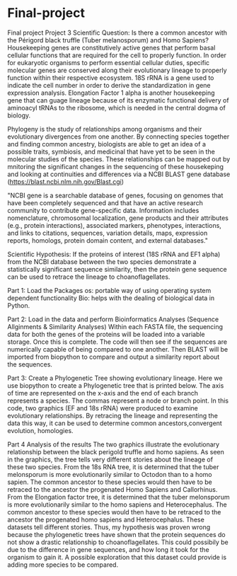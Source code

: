 # Final-project
Final project
Project 3
Scientific Question: Is there a common ancestor with the Périgord black truffle (Tuber melanosporum) and Homo Sapiens?
Housekeeping genes are constitutively active genes that perform basal cellular functions that are required for the cell to properly function. In order for eukaryotic organisms to perform essential cellular duties, specific molecular genes are conserved along their evolutionary lineage to properly function within their respective ecosystem. 18S rRNA is a gene used to indicate the cell number in order to derive the standardization in gene expression analysis. Elongation Factor 1 alpha is another housekeeping gene that can guage lineage because of its enzymatic functional delivery of aminoacyl tRNAs to the ribosome, which is needed in the central dogma of biology.

Phylogeny is the study of relationships among organisms and their evolutionary divergences from one another. By connecting species together and finding common ancestry, biologists are able to get an idea of a possible traits, symbiosis, and medicinal that have yet to be seen in the molecular studies of the species. These relationships can be mapped out by mnitoring the significant changes in the sequencing of these housekeping and looking at continuities and differences via a NCBI BLAST gene database (https://blast.ncbi.nlm.nih.gov/Blast.cgi)

"NCBI gene is a searchable database of genes, focusing on genomes that have been completely sequenced and that have an active research community to contribute gene-specific data. Information includes nomenclature, chromosomal localization, gene products and their attributes (e.g., protein interactions), associated markers, phenotypes, interactions, and links to citations, sequences, variation details, maps, expression reports, homologs, protein domain content, and external databases."

Scientific Hypothesis: If the proteins of interest (18S rRNA and EF1 alpha) from the NCBI database between the two species demonstrate a statistically significant sequence similarity, then the protein gene sequence can be used to retrace the lineage to choanoflagellates.

Part 1: Load the Packages
os: portable way of using operating system dependent functionality Bio: helps with the dealing of biological data in Python.

Part 2: Load in the data and perform Bioinformatics Analyses (Sequence Allginments & Similarity Analyses)
Within each FASTA file, the sequencing data for both the genes of the proteins will be loaded into a variable storage. Once this is complete. The code will then see if the sequences are numerically capable of being compared to one another. Then BLAST will be imported from biopython to compare and output a similarity report about the sequences.

Part 3: Create a Phylogenetic Tree showing evolutionary lineage.
Here we use biopython to create a Phylogenetic tree that is printed below. The axis of time are represented on the x-axis and the end of each branch represents a species. The commas represent a node or branch point. In this code, two graphics (EF and 18s rRNA) were produced to examine evolutionary relationships. By retracing the lineage and representing the data this way, it can be used to determine common ancestors,convergent evolution, homologies.

Part 4 Analysis of the results
The two graphics illustrate the evolutionary relationship between the black perigold truffle and homo sapiens. As seen in the graphics, the tree tells very different stories about the lineage of these two species. From the 18s RNA tree, it is determined that the tuber melonsporum is more evolutionarily similar to Octodon than to a homo sapien. The common ancestor to these species would then have to be retraced to the ancestor the progenated Homo Sapiens and Callorhinus. From the Elongation factor tree, it is determined that the tuber melonsporum is more evolutionarily similar to the homo sapiens and Heterocephalus. The common ancestor to these species would then have to be retraced to the ancestor the progenated homo sapiens and Heterocephalus. These datasets tell different stories. Thus, my hypothesis was proven wrong because the phylogenetic trees have shown that the protein sequences do not show a drastic relationship to choanoflagellates. This could possibily be due to the difference in gene sequences, and how long it took for the organism to gain it. A possible exploration that this dataset could provide is adding more species to be compared.
